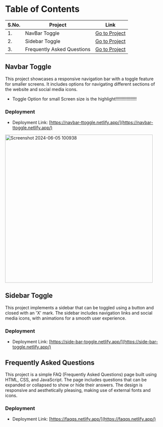 # Table of Contents

<table>
    <thead>
        <tr>
            <th>S.No.</th>
            <th>Project</th>
            <th>Link</th>
        </tr>
    </thead>
    <tbody>
        <tr>
            <td>1.</td>
            <td>NavBar Toggle</td>
            <td><a href="#Navbar-Toggle">Go to Project</a></td>
        </tr>
        <tr>
            <td>2.</td>
            <td>Sidebar Toggle</td>
            <td><a href="#Sidebar-Toggle">Go to Project</a></td>
        </tr>
        <tr>
            <td>3.</td>
            <td>Frequently Asked Questions</td>
            <td><a href="#Frequently-Asked-Questions">Go to Project</a></td>
        </tr>
    </tbody>
</table>

## Navbar Toggle

This project showcases a responsive navigation bar with a toggle feature for smaller screens. It includes options for navigating different sections of the website and social media icons.
- Toggle Option for small Screen size is the highlight!!!!!!!!!!!!!!!!!
### Deployment
- Deployment Link: [https://navbar-ttoggle.netlify.app/](https://navbar-ttoggle.netlify.app/)
<img width="479" alt="Screenshot 2024-06-05 100938" src="https://github.com/jatinn27/HTML-CSS-JS-PROJECTS/assets/122196729/d517544b-4b85-41c4-877d-5ff2965693d2">


## Sidebar Toggle

This project implements a sidebar that can be toggled using a button and closed with an 'X' mark. The sidebar includes navigation links and social media icons, with animations for a smooth user experience.
### Deployment
- Deployment Link: [https://side-bar-toggle.netlify.app/](https://side-bar-toggle.netlify.app/)

## Frequently Asked Questions

This project is a simple FAQ (Frequently Asked Questions) page built using HTML, CSS, and JavaScript. The page includes questions that can be expanded or collapsed to show or hide their answers. The design is responsive and aesthetically pleasing, making use of external fonts and icons.
### Deployment
- Deployment Link: [https://faqqs.netlify.app/](https://faqqs.netlify.app/)

